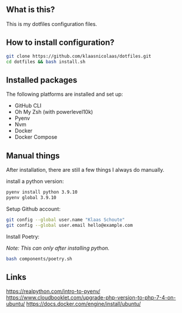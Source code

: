 ## What is this?

This is my dotfiles configuration files.

## How to install configuration?

```bash
git clone https://github.com/klaasnicolaas/dotfiles.git
cd dotfiles && bash install.sh
```

## Installed packages

The following platforms are installed and set up:

- GitHub CLI
- Oh My Zsh (with powerlevel10k)
- Pyenv
- Nvm
- Docker
- Docker Compose

## Manual things

After installation, there are still a few things I always do manually.

install a python version:

```bash
pyenv install python 3.9.10
pyenv global 3.9.10
```

Setup Github account:

```bash
git config --global user.name "Klaas Schoute"
git config --global user.email hello@example.com
```

Install Poetry:

_Note: This can only after installing python._

```bash
bash components/poetry.sh
```

## Links

https://realpython.com/intro-to-pyenv/
https://www.cloudbooklet.com/upgrade-php-version-to-php-7-4-on-ubuntu/
https://docs.docker.com/engine/install/ubuntu/